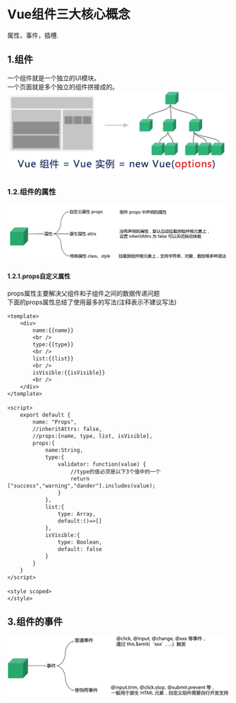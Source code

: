 # Vue组件三大核心概念
属性，事件，插槽.<br>

## 1.组件
一个组件就是一个独立的UI模块。<br>
一个页面就是多个独立的组件拼接成的。<br>
![fail](img/4.1.PNG)<br>


### 1.2.组件的属性
![fail](img/4.2.PNG)<br>

#### 1.2.1.props自定义属性
props属性主要解决父组件和子组件之间的数据传递问题<br>
下面的props属性总结了使用最多的写法(注释表示不建议写法)<br>
```vue
<template>
    <div>
        name:{{name}}
        <br />
        type:{{type}}
        <br />
        list:{{list}}
        <br />
        isVisible:{{isVisible}}
        <br />
    </div>
</template>

<script>
    export default {
        name: "Props",
        //inheritAttrs: false,
        //props:[name, type, list, isVisible],
        props:{
            name:String,
            type:{
                validator: function(value) {
                    //type的值必须是以下3个值中的一个
                    return ["success","warning","dander"].includes(value);
                }
            },
            list:{
                type: Array,
                default:()=>[]
            },
            isVisible:{
                type: Boolean,
                default: false
            }
        }
    }
</script>

<style scoped>
</style>
```

## 3.组件的事件
![fail](img/4.3.PNG)<br>